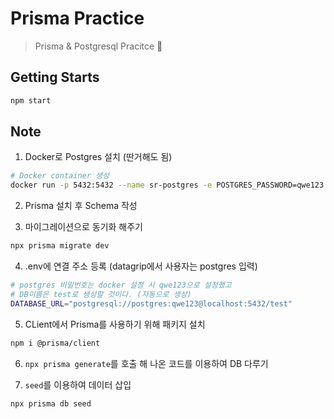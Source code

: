 # Prisma Practice

> Prisma & Postgresql Pracitce 🚀

## Getting Starts

```bash
npm start
```

## Note

1. Docker로 Postgres 설치 (딴거해도 됨)

```bash
# Docker container 생성
docker run -p 5432:5432 --name sr-postgres -e POSTGRES_PASSWORD=qwe123 -e TZ=Asia/Seoul postgres:14.1
```

2. Prisma 설치 후 Schema 작성

3. 마이그레이션으로 동기화 해주기

```bash
npx prisma migrate dev
```

4. .env에 연결 주소 등록 (datagrip에서 사용자는 postgres 입력)

```bash
# postgres 비밀번호는 docker 설정 시 qwe123으로 설정했고
# DB이름은 test로 생성할 것이다. (자동으로 생성)
DATABASE_URL="postgresql://postgres:qwe123@localhost:5432/test"
```

5. CLient에서 Prisma를 사용하기 위해 패키지 설치

```bash
npm i @prisma/client
```

6. `npx prisma generate`를 호출 해 나온 코드를 이용하여 DB 다루기

7. `seed`를 이용하여 데이터 삽입

```bash
npx prisma db seed
```
